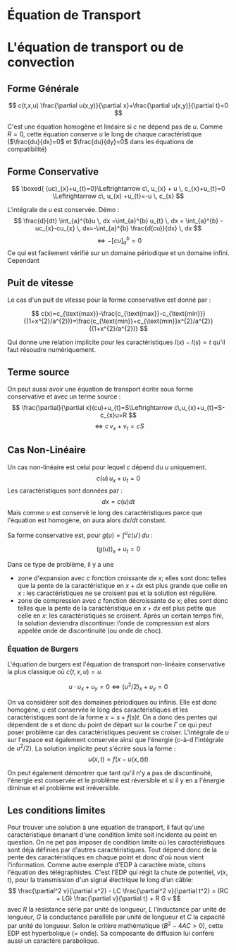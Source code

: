 # Équation de Transport

# L'équation de transport ou de convection

## Forme Générale

$$
c(t,x,u) \frac{\partial u(x,y)}{\partial x}+\frac{\partial u(x,y)}{\partial t}=0
$$

C'est une équation homogène et linéaire si $c$ ne dépend pas de $u$. Comme $R=0$, cette équation conserve $u$ le long de chaque caractéristique ($\frac{du}{dx}=0$ et $\frac{du}{dy}=0$ dans les équations de compatibilité)

## Forme Conservative

$$
\boxed{ (uc)_{x}+u_{t}=0}\Leftrightarrow c\, u_{x} + u \, c_{x}+u_{t}=0 \Leftrightarrow c\, u_{x} +u_{t}=-u \, c_{x}
$$

L'intégrale de $u$ est conservée. Démo :
$$
\frac{d}{dt} \int_{a}^{b}u  \, dx =\int_{a}^{b} u_{t} \, dx = \int_{a}^{b} -uc_{x}-cu_{x} \, dx=-\int_{a}^{b} \frac{d(cu)}{dx} \, dx
$$
$$
\Leftrightarrow -[cu]^{b}_{a}=0
$$
Ce qui est facilement vérifié sur un domaine périodique et un domaine infini. Cependant

## Puit de vitesse

Le cas d'un puit de vitesse pour la forme conservative est donné par :

$$
c(x)=c_{\text{max}}-\frac{c_{\text{max}}-c_{\text{min}}}{(1+x^{2}/a^{2})}=\frac{c_{\text{min}}+c_{\text{min}}x^{2}/a^{2}}{(1+x^{2}/a^{2})}
$$

Qui donne une relation implicite pour les caractéristiques $I(x)-I(s)=t$ qu'il faut résoudre numériquement. 

## Terme source

On peut aussi avoir une équation de transport écrite sous forme conservative et avec un terme source :
$$
\frac{\partial}{\partial x}(cu)+u_{t}=S\Leftrightarrow c\,u_{x}+u_{t}=S-c_{x}u=R
$$
$$
\Leftrightarrow c\,v_{x}+v_{t}=cS
$$

## Cas Non-Linéaire

Un cas non-linéaire est celui pour lequel $c$ dépend du $u$ uniquement. 
$$
c(u)\,u_{x}+u_{t}=0
$$
Les caractéristiques sont données par :
$$
dx=c(u)dt
$$
Mais comme $u$ est conservé le long des caractéristiques parce que l'équation est homogène, on aura alors $dx/dt$ constant.

Sa forme conservative est, pour $g(u)=\int^{u}c(u')  \, du$ :

$$
(g(u))_{x}+u_{t}=0
$$

Dans ce type de problème, il y a une 
- zone d'expansion avec $c$ fonction croissante de $x$; elles sont donc telles que la pente de la caractéristique en $x+dx$ est plus grande que celle en $x$ : les caractéristiques ne se croisent pas et la solution est régulière. 
- zone de compression avec $c$ fonction décroissante de $x$; elles sont donc telles que la pente de la caractéristique en $x + dx$ est plus petite que celle en $x$: les caractéristiques se croisent.
Après un certain temps fini, la solution deviendra discontinue: l’onde de compression est alors appelée onde de discontinuité (ou onde de choc).
### Équation de Burgers

L'équation de burgers est l'équation de transport non-linéaire conservative la plus classique où $c(t,x,u)=u$.

$$
u\cdot  u_{x}+u_{y}=0 \Leftrightarrow (u^{2}/2)_{x}+u_{y}=0
$$

On va considérer soit des domaines périodiques ou infinis. Elle est donc homogène, $u$ est conservée le long des caractéristiques et les caractéristiques sont de la forme $x=s+f(s)t$. On a donc des pentes qui dépendent de $s$ et donc du point de départ sur la courbe $\Gamma$ ce qui peut poser problème car des caractéristiques peuvent se croiser. 
L'intégrale de $u$ sur l'espace est également conservée ainsi que l'énergie (c-à-d l'intégrale de $u^{2}/2$). La solution implicite peut s'écrire sous la forme :
$$
u(x,t)=f(x-u(x,t)t)
$$

On peut également démontrer que tant qu'il n'y a pas de discontinuité, l'énergie est conservée et le problème est réversible et si il y en a l'énergie diminue et el problème est irréversible.

## Les conditions limites

Pour trouver une solution à une equation de transport, il faut qu'une caractéristique émanant d'une condition limite soit incidente au point en question. On ne pet pas imposer de condition limite où les caractéristiques sont déjà définies par d'autres caractéristiques. Tout dépend donc de la pente des caractéristiques en chaque point et donc d'où nous vient l'information.
Comme autre exemple d'EDP à caractère mixte, citons l'équation des télégraphistes. C'est l'EDP qui régit la chute de potentiel, $v(x,t)$, pour la transmission d'un signal électrique le long d’un câble:
$$
\frac{\partial^2 v}{\partial x^2} - LC \frac{\partial^2 v}{\partial t^2} = (RC + LG) \frac{\partial v}{\partial t} + R G v
$$
avec $R$ la résistance série par unité de longueur, $L$ l’inductance par unité de longueur, $G$ la conductance parallèle par unité de longueur et $C$ la capacité par unité de longueur. Selon le critère mathématique ($B^2 - 4AC > 0$), cette EDP est hyperbolique (= onde). Sa composante de diffusion lui confère aussi un caractère parabolique.
